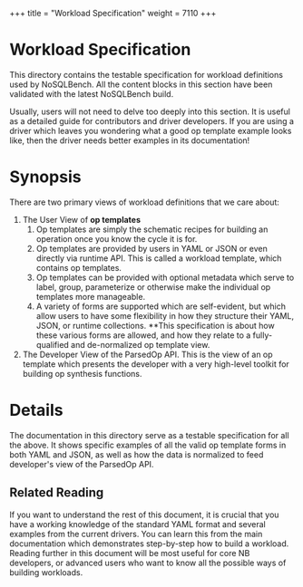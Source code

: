 +++
title = "Workload Specification"
weight = 7110
+++

# Workload Specification

This directory contains the testable specification for workload definitions used by NoSQLBench.
All the content blocks in this section have been validated with the latest NoSQLBench build.

Usually, users will not need to delve too deeply into this section. It is useful as a detailed
guide for contributors and driver developers. If you are using a driver which leaves you
wondering what a good op template example looks like, then the driver needs better examples in
its documentation!

# Synopsis

There are two primary views of workload definitions that we care about:

1. The User View of **op templates**
   1. Op templates are simply the schematic recipes for building an operation once you know the
      cycle it is for.
   2. Op templates are provided by users in YAML or JSON or even directly via runtime API. This
      is called a workload template, which contains op templates.
   3. Op templates can be provided with optional metadata which serve to label, group,
      parameterize or otherwise make the individual op templates more manageable.
   4. A variety of forms are supported which are self-evident, but which allow users to have
      some flexibility in how they structure their YAML, JSON, or runtime collections. **This
      specification is about how these various forms are allowed, and how they relate to a
      fully-qualified and de-normalized op template view.
2. The Developer View of the ParsedOp API. This is the view of an op template which presents the
   developer with a very high-level toolkit for building op synthesis functions.

# Details

The documentation in this directory serve as a testable specification for all the above. It
shows specific examples of all the valid op template forms in both YAML and JSON, as well as how
the data is normalized to feed developer's view of the ParsedOp API.

## Related Reading

If you want to understand the rest of this document, it is crucial that you have a working knowledge
of the standard YAML format and several examples from the current drivers. You can learn this from
the main documentation which demonstrates step-by-step how to build a workload. Reading further in
this document will be most useful for core NB developers, or advanced users who want to know all
the possible ways of building workloads.

